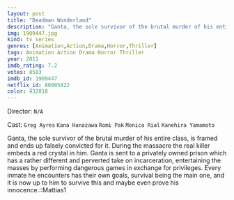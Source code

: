 ```yaml
---
layout: post
title: "Deadman Wonderland"
description: "Ganta, the sole survivor of the brutal murder of his entire class, is framed and ends up falsely convicted for it. During the massacre the real killer embeds a red crystal in him. Ganta is sent to a privately owned prison which has a rather different and perverted take on incarceration, entertaining the masses by performing dangerous games in exchange for privileges. Every inmate he encounters has their own goals,.."
img: 1909447.jpg
kind: tv series
genres: [Animation,Action,Drama,Horror,Thriller]
tags: Animation Action Drama Horror Thriller 
year: 2011
imdb_rating: 7.2
votes: 8583
imdb_id: 1909447
netflix_id: 80005822
color: 432818
---
```

Director: `N/A`  

Cast: `Greg Ayres` `Kana Hanazawa` `Romi Pak` `Monica Rial` `Kanehira Yamamoto` 

Ganta, the sole survivor of the brutal murder of his entire class, is framed and ends up falsely convicted for it. During the massacre the real killer embeds a red crystal in him. Ganta is sent to a privately owned prison which has a rather different and perverted take on incarceration, entertaining the masses by performing dangerous games in exchange for privileges. Every inmate he encounters has their own goals, survival being the main one, and it is now up to him to survive this and maybe even prove his innocence.::Mattias1